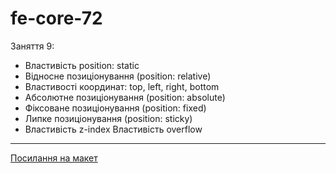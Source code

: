 # fe-core-72

Заняття 9:

- Властивість position: static
- Відносне позиціонування (position: relative)
- Властивості координат: top, left, right, bottom
- Абсолютне позиціонування (position: absolute)
- Фіксоване позиціонування (position: fixed)
- Липке позиціонування (position: sticky)
- Властивість z-index Властивість overflow

---

[Посилання на макет](https://www.figma.com/file/z6Rb84e4NKxe66QNokOWA8/Barbershop-EN?node-id=1374%3A32)

